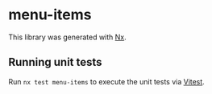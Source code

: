 # menu-items

This library was generated with [Nx](https://nx.dev).

## Running unit tests

Run `nx test menu-items` to execute the unit tests via [Vitest](https://vitest.dev/).
